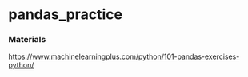 # pandas_practice

### Materials
https://www.machinelearningplus.com/python/101-pandas-exercises-python/

